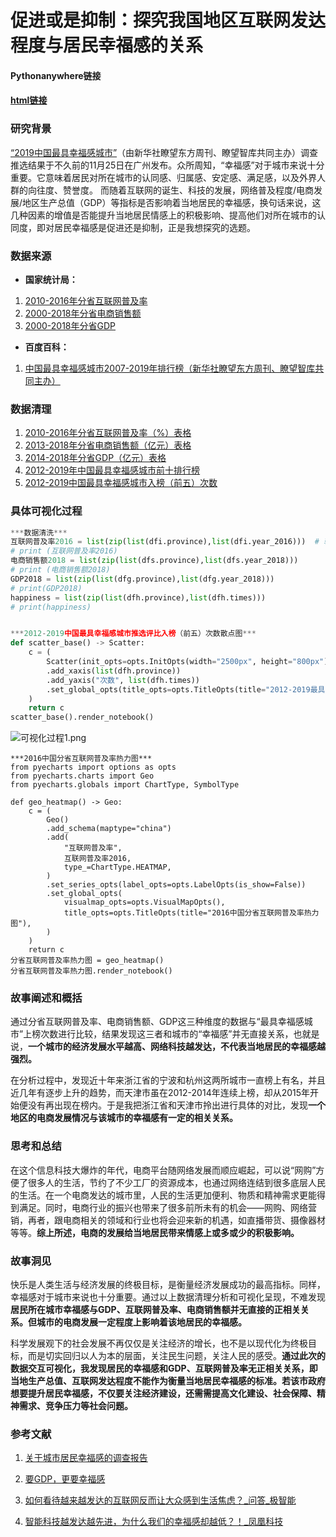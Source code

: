 # 促进或是抑制：探究我国地区互联网发达程度与居民幸福感的关系

#### Pythonanywhere链接

#### [html链接](http://nfunm086.gitee.io/interative_html/)

### 研究背景

[“2019中国最具幸福感城市”](https://baike.baidu.com/item/%E4%B8%AD%E5%9B%BD%E6%9C%80%E5%85%B7%E5%B9%B8%E7%A6%8F%E6%84%9F%E5%9F%8E%E5%B8%82/23186310?qq-pf-to=pcqq.temporaryc2c)（由新华社瞭望东方周刊、瞭望智库共同主办）调查推选结果于不久前的11月25日在广州发布。众所周知，“幸福感”对于城市来说十分重要。它意味着居民对所在城市的认同感、归属感、安定感、满足感，以及外界人群的向往度、赞誉度。
而随着互联网的诞生、科技的发展，网络普及程度/电商发展/地区生产总值（GDP）等指标是否影响着当地居民的幸福感，换句话来说，这几种因素的增值是否能提升当地居民情感上的积极影响、提高他们对所在城市的认同度，即对居民幸福感是促进还是抑制，正是我想探究的选题。

### 数据来源

- **国家统计局：**
1. [2010-2016年分省互联网普及率](http://data.stats.gov.cn/easyquery.htm?cn=E0103)
2. [2000-2018年分省电商销售额](http://data.stats.gov.cn/easyquery.htm?cn=E0103)
3. [2000-2018年分省GDP](http://data.stats.gov.cn/easyquery.htm?cn=E0103)

- **百度百科：**
1. [中国最具幸福感城市2007-2019年排行榜（新华社瞭望东方周刊、瞭望智库共同主办）](https://baike.baidu.com/item/%E4%B8%AD%E5%9B%BD%E6%9C%80%E5%85%B7%E5%B9%B8%E7%A6%8F%E6%84%9F%E5%9F%8E%E5%B8%82/23186310?fr=aladdin)

### 数据清理

1. [2010-2016年分省互联网普及率（%）表格](https://github.com/NFUNM086/interactive_final/blob/master/internet.csv)
2. [2013-2018年分省电商销售额（亿元）表格](https://github.com/NFUNM086/interactive_final/blob/master/E_sales.csv)
3. [2014-2018年分省GDP（亿元）表格](https://github.com/NFUNM086/interactive_final/blob/master/GDP.csv)
4. [2012-2019年中国最具幸福感城市前十排行榜](https://github.com/NFUNM086/interactive_final/blob/master/happiness_times_draft.csv)
5. [2012-2019中国最具幸福感城市入榜（前五）次数](https://github.com/NFUNM086/interactive_final/blob/master/happiness_times.csv)

### 具体可视化过程

```python
***数据清洗***
互联网普及率2016 = list(zip(list(dfi.province),list(dfi.year_2016)))  # 转换为列表
# print (互联网普及率2016)
电商销售额2018 = list(zip(list(dfs.province),list(dfs.year_2018)))  
# print (电商销售额2018)
GDP2018 = list(zip(list(dfg.province),list(dfg.year_2018)))
# print(GDP2018)
happiness = list(zip(list(dfh.province),list(dfh.times)))
# print(happiness)


***2012-2019中国最具幸福感城市推选评比入榜（前五）次数散点图***
def scatter_base() -> Scatter:
    c = (
        Scatter(init_opts=opts.InitOpts(width="2500px", height="800px"))
        .add_xaxis(list(dfh.province))
        .add_yaxis("次数", list(dfh.times))
        .set_global_opts(title_opts=opts.TitleOpts(title="2012-2019最具幸福感城市推选评比上榜（前五）次数"))
    )
    return c
scatter_base().render_notebook()
```

![可视化过程1.png](https://upload-images.jianshu.io/upload_images/9400767-71655b9f91313f32.png?imageMogr2/auto-orient/strip%7CimageView2/2/w/1240)


```
***2016中国分省互联网普及率热力图***
from pyecharts import options as opts
from pyecharts.charts import Geo
from pyecharts.globals import ChartType, SymbolType

def geo_heatmap() -> Geo:
    c = (
        Geo()
        .add_schema(maptype="china")
        .add(
            "互联网普及率",
            互联网普及率2016,
            type_=ChartType.HEATMAP,
        )
        .set_series_opts(label_opts=opts.LabelOpts(is_show=False))
        .set_global_opts(
            visualmap_opts=opts.VisualMapOpts(),
            title_opts=opts.TitleOpts(title="2016中国分省互联网普及率热力图"),
        )
    )
    return c
分省互联网普及率热力图 = geo_heatmap()
分省互联网普及率热力图.render_notebook()
```


### 故事阐述和概括

通过分省互联网普及率、电商销售额、GDP这三种维度的数据与“最具幸福感城市”上榜次数进行比较，结果发现这三者和城市的“幸福感”并无直接关系，也就是说，**一个城市的经济发展水平越高、网络科技越发达，不代表当地居民的幸福感越强烈。**

在分析过程中，发现近十年来浙江省的宁波和杭州这两所城市一直榜上有名，并且近几年有逐步上升的趋势，而天津市虽在2012-2014年连续上榜，却从2015年开始便没有再出现在榜内。于是我把浙江省和天津市拎出进行具体的对比，发现**一个地区的电商发展情况与该城市的幸福感有一定的相关关系。**

### 思考和总结

在这个信息科技大爆炸的年代，电商平台随网络发展而顺应崛起，可以说“网购”方便了很多人的生活，节约了不少工厂的资源成本，也通过网络连结到很多底层人民的生活。在一个电商发达的城市里，人民的生活更加便利、物质和精神需求更能得到满足。同时，电商行业的振兴也带来了很多前所未有的机会——网购、网络营销，再者，跟电商相关的领域和行业也将会迎来新的机遇，如直播带货、摄像器材等等。**综上所述，电商的发展给当地居民带来情感上或多或少的积极影响。**

### 故事洞见

快乐是人类生活与经济发展的终极目标，是衡量经济发展成功的最高指标。同样，幸福感对于城市来说也十分重要。通过以上数据清理分析和可视化呈现，不难发现**居民所在城市幸福感与GDP、互联网普及率、电商销售额并无直接的正相关关系。但城市的电商发展一定程度上影响着该地居民的幸福感。**

科学发展观下的社会发展不再仅仅是关注经济的增长，也不是以现代化为终极目标，而是切实回归以人为本的层面，关注民生问题，关注人民的感受。**通过此次的数据交互可视化，我发现居民的幸福感和GDP、互联网普及率无正相关关系，即当地生产总值、互联网发达程度不能作为衡量当地居民幸福感的标准。若该市政府想要提升居民幸福感，不仅要关注经济建设，还需需提高文化建设、社会保障、精神需求、竞争压力等社会问题。**


### 参考文献
1. [关于城市居民幸福感的调查报告](https://wenku.baidu.com/view/5244144d6aec0975f46527d3240c844769eaa08e.html)

2. [要GDP，更要幸福感](https://www.ixueshu.com/document/15c1dea339bdbfb1318947a18e7f9386.html)

3. [如何看待越来越发达的互联网反而让大众感到生活焦虑？_问答_极智能](https://www.ziiai.com/question/42)

4. [智能科技越发达越先进，为什么我们的幸福感却越低？！_凤凰科技](http://tech.ifeng.com/a/20171021/44724563_0.shtml)



